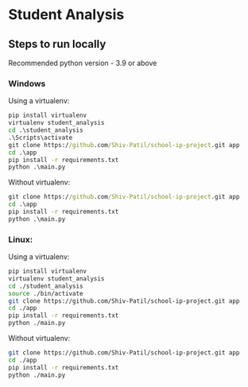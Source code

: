 # Student Analysis

## Steps to run locally

Recommended python version - 3.9 or above  

### Windows

Using a virtualenv:
```cmd
pip install virtualenv
virtualenv student_analysis
cd .\student_analysis
.\Scripts\activate
git clone https://github.com/Shiv-Patil/school-ip-project.git app
cd .\app
pip install -r requirements.txt
python .\main.py
```
Without virtualenv:
```cmd
git clone https://github.com/Shiv-Patil/school-ip-project.git app
cd .\app
pip install -r requirements.txt
python .\main.py
```

### Linux:

Using a virtualenv:
```sh
pip install virtualenv
virtualenv student_analysis
cd ./student_analysis
source ./bin/activate
git clone https://github.com/Shiv-Patil/school-ip-project.git app
cd ./app
pip install -r requirements.txt
python ./main.py
```
Without virtualenv:
```sh
git clone https://github.com/Shiv-Patil/school-ip-project.git app
cd ./app
pip install -r requirements.txt
python ./main.py
```
